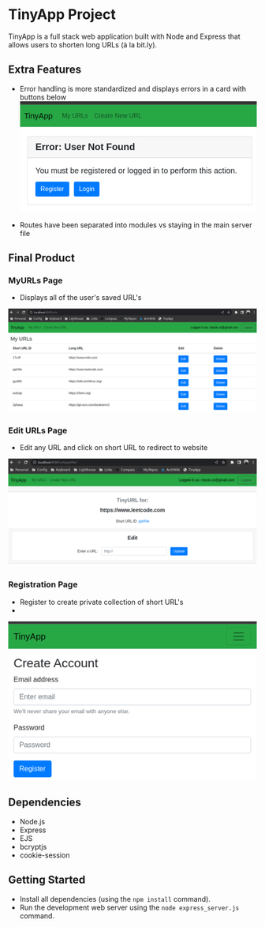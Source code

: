 # TinyApp Project

TinyApp is a full stack web application built with Node and Express that allows users to shorten long URLs (à la bit.ly).

## Extra Features

- Error handling is more standardized and displays errors in a card with buttons below
![Error Card](https://github.com/rstock-co/tinyapp/blob/main/docs/error.png)
  
- Routes have been separated into modules vs staying in the main server file

## Final Product

### MyURLs Page
- Displays all of the user's saved URL's

![My URLs Page](https://github.com/rstock-co/tinyapp/blob/main/docs/urls-page.png)

### Edit URLs Page
- Edit any URL and click on short URL to redirect to website
  
![Edit URLs](https://github.com/rstock-co/tinyapp/blob/main/docs/edit-url.png)

### Registration Page
- Register to create private collection of short URL's
- 
![Register](https://github.com/rstock-co/tinyapp/blob/main/docs/register.png)

## Dependencies

- Node.js
- Express
- EJS
- bcryptjs
- cookie-session

## Getting Started

- Install all dependencies (using the `npm install` command).
- Run the development web server using the `node express_server.js` command.